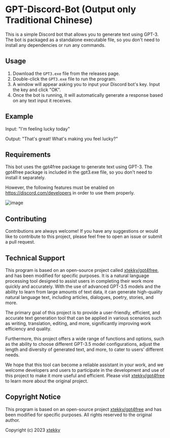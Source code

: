 # GPT-Discord-Bot  (Output only Traditional Chinese)

This is a simple Discord bot that allows you to generate text using GPT-3. The bot is packaged as a standalone executable file, so you don't need to install any dependencies or run any commands.

## Usage

1. Download the `GPT3.exe` file from the releases page.
2. Double-click the `GPT3.exe` file to run the program.
3. A window will appear asking you to input your Discord bot's key. Input the key and click "OK".
4. Once the bot is running, it will automatically generate a response based on any text input it receives.

## Example

Input: "I'm feeling lucky today"

Output: "That's great! What's making you feel lucky?"

## Requirements

This bot uses the gpt4free package to generate text using GPT-3. The gpt4free package is included in the gpt3.exe file, so you don't need to install it separately.

However, the following features must be enabled on https://discord.com/developers in order to use them properly.

![image](https://github.com/zanooybg23/discord_gpt3/assets/136266449/7977a4dd-7933-4daf-9729-955332d25195)


## Contributing

Contributions are always welcome! If you have any suggestions or would like to contribute to this project, please feel free to open an issue or submit a pull request.



## Technical Support

This program is based on an open-source project called [xtekky/gpt4free][1], and has been modified for specific purposes. It is a natural language processing tool designed to assist users in completing their work more quickly and accurately. With the use of advanced GPT-3.5 models and the ability to learn from large amounts of text data, it can generate high-quality natural language text, including articles, dialogues, poetry, stories, and more.

The primary goal of this project is to provide a user-friendly, efficient, and accurate text generation tool that can be applied in various scenarios such as writing, translation, editing, and more, significantly improving work efficiency and quality.

Furthermore, this project offers a wide range of functions and options, such as the ability to choose different GPT-3.5 model configurations, adjust the length and diversity of generated text, and more, to cater to users' different needs.

We hope that this tool can become a reliable assistant in your work, and we welcome developers and users to participate in the development and use of this project to make it more useful and efficient. Please visit [xtekky/gpt4free][1] to learn more about the original project.

[1]: https://github.com/xtekky/gpt4free

## Copyright Notice
This program is based on an open-source project [xtekky/gpt4free](https://github.com/xtekky/gpt4free) and has been modified for specific purposes. All rights reserved to the original author.

Copyright (c) 2023 [xtekky](https://github.com/xtekky)

